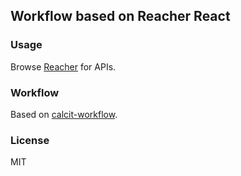 
Workflow based on Reacher React
----

### Usage

Browse [Reacher](https://github.com/Respo/reacher) for APIs.

### Workflow

Based on [calcit-workflow](https://github.com/mvc-works/calcit-workflow).

### License

MIT

